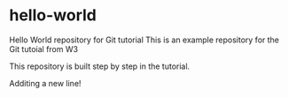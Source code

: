 # hello-world
Hello World repository for Git tutorial
This is an example repository for the Git tutoial from W3

This repository is built step by step in the tutorial.

Additing a new line!

